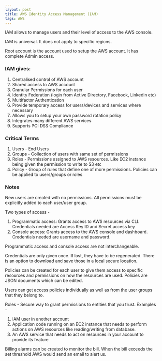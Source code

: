 ```yaml
---
layout: post
title: AWS Identity Access Management (IAM)
tags: AWS
---
```


IAM allows to manage users and their level of access to the AWS console.

IAM is universal. It does not apply to specific regions.

Root account is the account used to setup the AWS account. It has complete Admin access.

### IAM gives:
1. Centralised control of AWS account
2. Shared access to AWS account
3. Granular Permissions for each user
4. Identity Federation (login from Active Directory, Facebook, LinkedIn etc)
5. Multifactor Authentication
6. Provide temporary access for users/devices and services where necessary
7. Allows you to setup your own password rotation policy
8. Integrates many different AWS services
9. Supports PCI DSS Compliance

### Critical Terms
1. Users - End Users
2. Groups - Collection of users with same set of permissions
3. Roles - Permissions assigned to AWS resources. Like EC2 instance being given the permission to write to S3 etc
4. Policy - Group of rules that define one of more permissions. Policies can be applied to users/groups or roles.

### Notes

New users are created with no permissions. All permissions must be explicitly added to each user/user group.

Two types of access - 
1. Programmatic access: Grants access to AWS resources via CLI. Credentials needed are Access Key ID and Secret access key
2. Console access: Grants access to the AWS console and dashboard. Credentials needed are username and password.

Programmatic access and console access are not interchangeable.

Credentials are only given once. If lost, they have to be regenerated. There is an option to download and save those in a local secure location.

Policies can be created for each user to give them access to specific resources and permissions on how the resources are used. Policies are JSON documents which can be edited.

Users can get access policies individually as well as from the user groups that they belong to.

Roles - Secure way to grant permissions to entities that you trust.
Examples - 
1. IAM user in another account
2. Application code running on an EC2 instance that needs to perform actions on AWS resources like reading/writing from database.
3. An AWS service that needs to act on resources in your account to provide its feature

Billing alarms can be created to monitor the bill. When the bill exceeds the set threshold AWS would send an email to alert us.